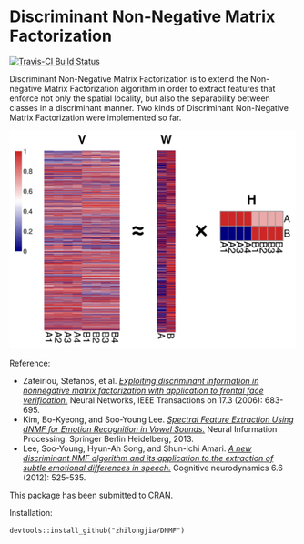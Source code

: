 # Discriminant Non-Negative Matrix Factorization

[![Travis-CI Build Status](https://travis-ci.org/zhilongjia/DNMF.png?branch=master)](https://travis-ci.org/zhilongjia/DNMF)

Discriminant Non-Negative Matrix Factorization is to extend the Non-negative Matrix Factorization algorithm in order to extract features that enforce not only the spatial locality, but also the separability between classes in a discriminant manner. Two kinds of Discriminant Non-Negative Matrix Factorization were implemented so far.

![Type 1 motiflogo](figure/DNMF.png)

Reference: 
+ Zafeiriou, Stefanos, et al. [*Exploiting discriminant information in nonnegative matrix factorization with application to frontal face verification.*](http://www.ncbi.nlm.nih.gov/pubmed/16722172) Neural Networks, IEEE Transactions on 17.3 (2006): 683-695.
+ Kim, Bo-Kyeong, and Soo-Young Lee. [*Spectral Feature Extraction Using dNMF for Emotion Recognition in Vowel Sounds.*](http://link.springer.com/chapter/10.1007%2F978-3-642-42051-1_59) Neural Information Processing. Springer Berlin Heidelberg, 2013.
+ Lee, Soo-Young, Hyun-Ah Song, and Shun-ichi Amari. [*A new discriminant NMF algorithm and its application to the extraction of subtle emotional differences in speech.*](http://link.springer.com/article/10.1007%2Fs11571-012-9213-1#page-1) Cognitive neurodynamics 6.6 (2012): 525-535.

This package has been submitted to [CRAN](http://cran.r-project.org/web/packages/DNMF).

Installation:

	devtools::install_github("zhilongjia/DNMF")

